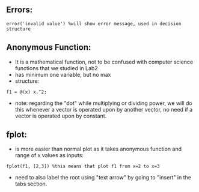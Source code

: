 ## Errors:
```
error('invalid value') %will show error message, used in decision structure 
```
## Anonymous Function:
- It is a mathematical function, not to be confused with computer science functions that we studied in Lab2
- has minimum one variable, but no max
- structure:
```
f1 = @(x) x.^2;
```
- note: regarding the "dot" while multiplying or dividing power, we will do this whenever a vector is operated upon by another vector, no need if a vector is operated upon by constant.
## fplot:
- is more easier than normal plot as it takes anonymous function and range of x values as inputs:
```
fplot(f1, [2,3]) %this means that plot f1 from x=2 to x=3
```
- need to also label the root using "text arrow" by going to "insert" in the tabs section.
